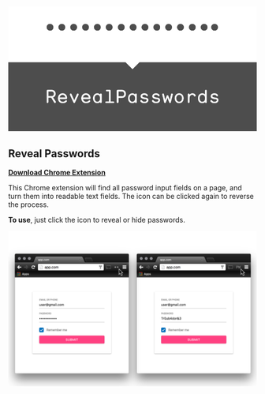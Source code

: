 ![Chrome Extension](/artwork/github-888c.png)

## Reveal Passwords

**[Download Chrome Extension](https://chrome.google.com/webstore/detail/reveal-passwords/kbbbdhddofjfncbijifmonfffhkphkhg)**

This Chrome extension will find all password input fields on a page, and turn them into readable text fields. The icon can be clicked again to reverse the process.

**To use**, just click the icon to reveal or hide passwords.

![Demo](/artwork/screenshot-1.png)
